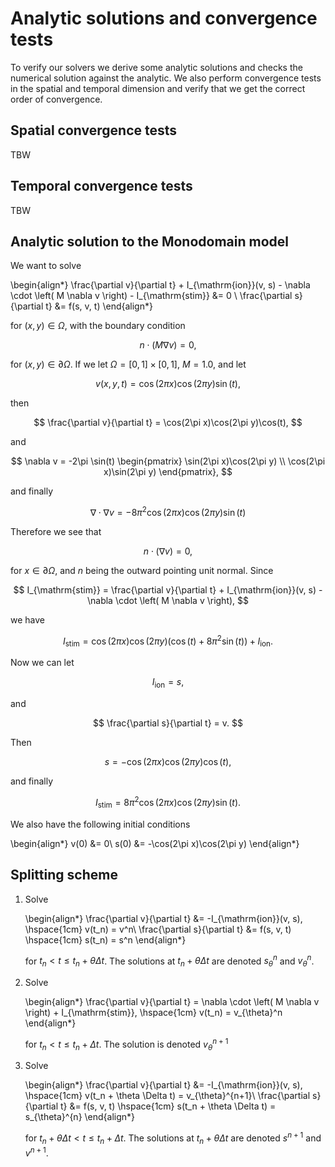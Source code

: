# Analytic solutions and convergence tests

To verify our solvers we derive some analytic solutions and checks the numerical solution against the analytic. We also perform convergence tests in the spatial and temporal dimension and verify that we get the correct order of convergence.

## Spatial convergence tests
TBW

## Temporal convergence tests
TBW

## Analytic solution to the Monodomain model

We want to solve

\begin{align*}
\frac{\partial v}{\partial t} + I_{\mathrm{ion}}(v, s) - \nabla \cdot \left( M \nabla v \right) - I_{\mathrm{stim}} &= 0 \\
\frac{\partial s}{\partial t} &= f(s, v, t)
\end{align*}

for $(x, y) \in \Omega$,
with the boundary condition

$$
n \cdot \left( M \nabla v \right) = 0,
$$

for  $(x, y) \in \partial \Omega$. If we let $\Omega = [0, 1] \times [0, 1]$, $M = 1.0$, and let

$$
v(x, y, t) = \cos(2\pi x)\cos(2\pi y)\sin(t),
$$

then

$$
\frac{\partial v}{\partial t} = \cos(2\pi x)\cos(2\pi y)\cos(t),
$$

and


$$
\nabla v = -2\pi \sin(t) \begin{pmatrix} \sin(2\pi x)\cos(2\pi y)  \\  \cos(2\pi x)\sin(2\pi y) \end{pmatrix},
$$

and finally

$$
\nabla \cdot \nabla v = -8\pi^2 \cos(2\pi x)\cos(2\pi y)\sin(t)
$$

Therefore we see that

$$
n \cdot \left(\nabla v \right) = 0,
$$

for $x \in \partial \Omega$, and $n$ being the outward pointing unit normal. Since

$$
I_{\mathrm{stim}} = \frac{\partial v}{\partial t} + I_{\mathrm{ion}}(v, s) - \nabla \cdot \left( M \nabla v \right),
$$

we have

$$
I_{\mathrm{stim}} = \cos(2\pi x)\cos(2\pi y) (\cos(t) + 8\pi^2 \sin(t)) + I_{\mathrm{ion}}.
$$

Now we can let

$$
I_{\mathrm{ion}} = s,
$$

and

$$
\frac{\partial s}{\partial t} = v.
$$

Then

$$
s= -\cos(2\pi x)\cos(2\pi y)\cos(t),
$$

and finally

$$
I_{\mathrm{stim}} =  8\pi^2 \cos(2\pi x)\cos(2\pi y)\sin(t).
$$

We also have the following initial conditions

\begin{align*}
v(0) &= 0\\
s(0) &= -\cos(2\pi x)\cos(2\pi y)
\end{align*}

## Splitting scheme

1. Solve

    \begin{align*}
    \frac{\partial v}{\partial t} &= -I_{\mathrm{ion}}(v, s), \hspace{1cm} v(t_n) = v^n\\
    \frac{\partial s}{\partial t} &= f(s, v, t) \hspace{1cm} s(t_n) = s^n
    \end{align*}

    for $t_n < t \leq t_n + \theta \Delta t$. The solutions at $t_n + \theta \Delta t$ are denoted $s_{\theta}^n$ and  $v_{\theta}^n$.

2. Solve

    \begin{align*}
    \frac{\partial v}{\partial t} = \nabla \cdot \left( M \nabla v \right)  + I_{\mathrm{stim}}, \hspace{1cm} v(t_n) = v_{\theta}^n
    \end{align*}

    for $t_n < t \leq t_n + \Delta t$. The solution is denoted $v_{\theta}^{n+1}$

3. Solve

    \begin{align*}
    \frac{\partial v}{\partial t} &= -I_{\mathrm{ion}}(v, s), \hspace{1cm} v(t_n + \theta \Delta t) = v_{\theta}^{n+1}\\
    \frac{\partial s}{\partial t} &= f(s, v, t) \hspace{1cm} s(t_n + \theta \Delta t) = s_{\theta}^{n}
    \end{align*}

    for $t_n + \theta \Delta t < t \leq t_n + \Delta t$. The solutions at $t_n + \theta \Delta t$ are denoted $s^{n+1}$ and  $v^{n+1}$.
